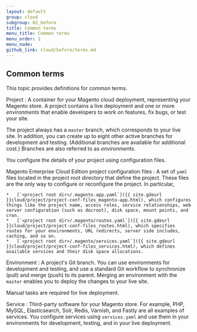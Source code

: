 ```yaml
---
layout: default
group: cloud
subgroup: 02_before
title: Common terms
menu_title: Common terms
menu_order: 2
menu_node: 
github_link: cloud/before/terms.md
---
```


## Common terms
This topic provides definitions for common terms.
 
Project
:	A container for your Magento cloud deployment, representing your Magento store. A project contains a live deployment and one or more *environments* that enable developers to work on features, fix bugs, or test your site.

The project always has a `master` branch, which corresponds to your live site. In addition, you can create up to eight other active branches for development and testing. (Additional branches are available for additional cost.) Branches are also referred to as *environments*.

You configure the details of your project using configuration files.

Magento Enterprise Cloud Edition project configuration files
:	A set of `yaml` files located in the project root directory that define the project. These files are the only way to configure or reconfigure the project. In particular,

	*	[`<project root dir>/.magento.app.yaml`]({{ site.gdeurl }}cloud/project/project-conf-files_magento-app.html), which configures things like the project name, access roles, service relationships, web server configuration (such as docroot), disk space, mount points, and cron.
	*	[`<project root dir>/.magento/routes.yaml`]({{ site.gdeurl }}cloud/project/project-conf-files_routes.html), which specifies routes for your environments, URL redirects, server side includes, caching, and so on.
	*	[`<project root dir>/.magento/services.yaml`]({{ site.gdeurl }}cloud/project/project-conf-files_services.html), which defines available services and their disk space allocations.

Environment
:	A project's Git branch. You can use environments for development and testing, and use a standard Git workflow to synchronize (pull) and merge (push) to its parent. Merging an environment with the `master` enables you to deploy the changes to your live site.

<div class="bs-callout bs-callout-info" id="info">
  <p>Manual tasks are required for live deployment.</p>
</div>

Service
:	Third-party software for your Magento store. For example, PHP, MySQL, Elasticsearch, Solr, Redis, Varnish, and Fastly are all examples of services. You configure services using `services.yaml` and use them in your environments for development, testing, and in your live deployment.


